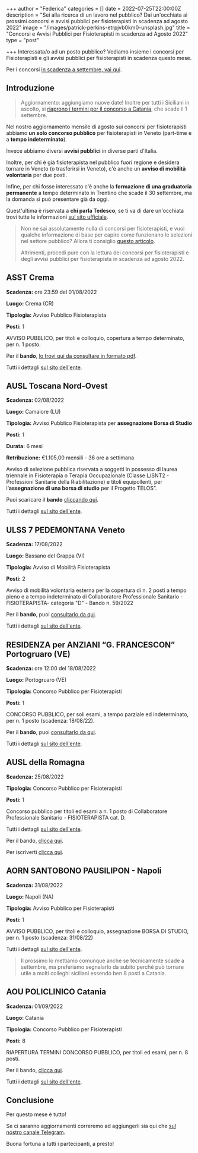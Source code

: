 +++
author = "Federica"
categories = []
date = 2022-07-25T22:00:00Z
description = "Sei alla ricerca di un lavoro nel pubblico? Dai un'occhiata ai prossimi concorsi e avvisi pubblici per fisioterapisti in scadenza ad agosto 2022"
image = "/images/patrick-perkins-etrpjvb0km0-unsplash.jpg"
title = "Concorsi e Avvisi Pubblici per Fisioterapisti in scadenza ad Agosto 2022"
type = "post"

+++
Interessata/o ad un posto pubblico? Vediamo insieme i concorsi per Fisioterapisti e gli avvisi pubblici per fisioterapisti in scadenza questo mese.

Per i concorsi [in scadenza a settembre, vai qui](https://fisioterapisti.org/concorsi-e-avvisi-pubblici-per-fisioterapisti-in-scadenza-ad-agosto-2022-1/ "Concorsi e Avvisi in Scadenza a Settembre").

## Introduzione

> Aggiornamento: aggiungiamo nuove date! Inoltre per tutti i Siciliani in ascolto, si [riaprono i termini per il concorso a Catania](https://www.policlinicovittorioemanuele.it/node/4748 "Concorso Catania"), che scade il 1 settembre.

Nel nostro aggiornamento mensile di agosto sui concorsi per fisioterapisti abbiamo **un solo concorso pubblico** per fisioterapisti in Veneto (part-time e a **tempo indeterminato**).

Invece abbiamo diversi **avvisi pubblici** in diverse parti d'Italia.

Inoltre, per chi è già fisioterapista nel pubblico fuori regione e desidera tornare in Veneto (o trasferirsi in Veneto), c'è anche un **avviso di mobilità volontaria** per due posti.

Infine, per chi fosse interessato c'è anche la **formazione di una graduatoria permanente** a tempo determinato in Trentino che scade il 30 settembre, ma la domanda si può presentare già da oggi.

Quest'ultima è riservata a **chi parla Tedesco**, se ti va di dare un'occhiata trovi tutte le informazioni [sul sito ufficiale](https://sabes.onboard.org/it/jobs/QgeybxmJ?from_career_page=true "Fisioterapista - graduatoria permanente").

> Non ne sai assolutamente nulla di concorsi per fisioterapisti, e vuoi qualche informazione di base per capire come funzionano le selezioni nel settore pubblico? Allora ti consiglio [questo articolo](https://fisioterapisti.org/lavorare-nel-pubblico-come-fisioterapisti-concetti-di-base/ "Lavorare nel pubblico come fisioterapista").
>
> Altrimenti, procedi pure con la lettura dei concorsi per fisioterapisti e degli avvisi pubblici per fisioterapista in scadenza ad agosto 2022.

## ASST Crema

**Scadenza:** ore 23:59 del 01/08/2022

**Luogo:** Crema (CR)

**Tipologia:** Avviso Pubblico Fisioterapista

**Posti:** 1

AVVISO PUBBLICO, per titoli e colloquio, copertura a tempo determinato, per n. 1 posto.

Per il **bando**, [lo trovi qui da consultare in formato pdf](https://www.asst-crema.it/documents/192939/0/BANDO+AVVISO+FISIOTERAPISTA+2022.pdf/e6dac4a6-8c54-4f86-d7b6-70b4176000e3 "Avviso Pubblico ASST Crema").

Tutti i dettagli [sul sito dell'ente](https://www.asst-crema.it/web/guest/contenuto-web/-/asset_publisher/EXTdn8PnFIax/content/avviso-incarico-a-tempo-determinato-n-1-fisioterapista "ASST Crema ! Avviso Pubblico Fisioterapista").

## AUSL Toscana Nord-Ovest

**Scadenza:** 02/08/2022

**Luogo:** Camaiore (LU)

**Tipologia:** Avviso Pubblico Fisioterapista per **assegnazione Borsa di Studio**

**Posti:** 1

**Durata:** 6 mesi

**Retribuzione:** €1.105,00 mensili - 36 ore a settimana

Avviso di selezione pubblica riservata a soggetti in possesso di laurea triennale in Fisioterapia o Terapia Occupazionale (Classe L/SNT2 - Professioni Sanitarie della Riabilitazione) e titoli equipollenti, per l’**assegnazione di una borsa di studio** per il Progetto TELOS”.

Puoi scaricare il **bando** [cliccando qui](https://www.uslnordovest.toscana.it/attachments/article/8984/Avviso%20borsa%20di%20studio%20Progetto%20TELOS.doc "Borsa di Studio Toscana").

Tutti i dettagli [sul sito dell'ente](https://www.uslnordovest.toscana.it/bandi-e-concorsi/8984-avviso-di-selezione-pubblica-riservata-a-soggetti-in-possesso-di-laurea-triennale-in-fisioterapia-o-terapia-occupazionale-classe-l-snt2-professioni-sanitarie-della-riabilitazione-e-titoli-equipollen "AUSL Toscana").

## ULSS 7 PEDEMONTANA Veneto

**Scadenza:** 17/08/2022

**Luogo:** Bassano del Grappa (VI)

**Tipologia:** Avviso di Mobilità Fisioterapista

**Posti:** 2

Avviso di mobilità volontaria esterna per la copertura di n. 2 posti a tempo pieno e a tempo indeterminato di Collaboratore Professionale Sanitario - FISIOTERAPISTA- categoria "D" - Bando n. 59/2022

Per il **bando**, puoi [consultarlo da qui](https://www.aulss7.veneto.it/documents/20182/993558/Bando+n.+59_2022.pdf/be612640-ecad-4fbb-b142-c01763b645d1 "Mobilità volontaria ULSS 7 PEdemontana").

Tutti i dettagli [sul sito dell'ente](https://www.aulss7.veneto.it/avvisi-di-mobilita "Avvisi di Mobilità").

## RESIDENZA per ANZIANI “G. FRANCESCON” Portogruaro (VE)

**Scadenza:** ore 12:00 del 18/08/2022

**Luogo:** Portogruaro (VE)

**Tipologia:** Concorso Pubblico per Fisioterapisti

**Posti:** 1

CONCORSO PUBBLICO, per soli esami, a tempo parziale ed indeterminato, per n. 1 posto (scadenza: 18/08/22).

Per il **bando**, puoi [consultarlo da qui](https://one33.robyone.net/Document.aspx?sid=53&cid=3341&download=568243 "Bando Concorso Portogruaro").

Tutti i dettagli [sul sito dell'ente](https://one33.robyone.net/CompetitionNotice.aspx?sid=53&cid=3341&id=568242 "Concorso Pubblico Portogruaro").

## AUSL della Romagna

**Scadenza:** 25/08/2022

**Tipologia:** Concorso Pubblico per Fisioterapisti

**Posti:** 1

Concorso pubblico per titoli ed esami a n. 1 posto di Collaboratore Professionale Sanitario - FISIOTERAPISTA cat. D.

Tutti i dettagli [sul sito dell'ente](https://amministrazionetrasparente.auslromagna.it/pubblicita-legale/selezioni-del-personale/concorsi-selezioni-romagna/concorsi-pubblici-assunzioni-tempo-indeterminato/2351-collaboratore-professionale-sanitario-fisioterapista-202207271026 "AUSL Romagna Concorso").

Per il bando, [clicca qui](https://amministrazionetrasparente.auslromagna.it/documenti/E00/1213/bando/BANDO_cps_fisioterapista.pdf "Bando Concorso Romagna").

Per iscriverti [clicca qui](https://concorsi-gru.progetto-sole.it/exec/htmls/static/whrpx/login-concorsiweb/pxloginconc_grurer11401.html "Portale Concorsi").

## AORN SANTOBONO PAUSILIPON - Napoli

**Scadenza:** 31/08/2022

**Luogo:** Napoli (NA)

**Tipologia:** Avviso Pubblico per Fisioterapisti

**Posti:** 1

AVVISO PUBBLICO, per titoli e colloquio, assegnazione BORSA DI STUDIO, per n. 1 posto (scadenza: 31/08/22)

Tutti i dettagli [sul sito dell'ente](http://www.santobonopausilipon.it/bandi-di-concorso "Avviso Napoli").

> Il prossimo lo mettiamo comunque anche se tecnicamente scade a settembre, ma preferiamo segnalarlo da subito perché può tornare utile a molti colleghi siciliani essendo ben 8 posti a Catania.

## AOU POLICLINICO Catania

**Scadenza:** 01/09/2022

**Luogo:** Catania

**Tipologia:** Concorso Pubblico per Fisioterapisti

**Posti:** 8

RIAPERTURA TERMINI CONCORSO PUBBLICO, per titoli ed esami, per n. 8 posti.

Per il bando, [clicca qui](https://www.policlinicovittorioemanuele.it/sites/default/files/concorsi/pagine/4748/Bando%20di%20riapertura%20termini%20-%20concorso%20Fisioterapisti.pdf "Bando Riapertura Termini Concorso Catania").

Tutti i dettagli [sul sito dell'ente](https://www.policlinicovittorioemanuele.it/node/4748 "Concorso Catania").

## Conclusione

Per questo mese è tutto!

Se ci saranno aggiornamenti correremo ad aggiungerli sia qui che [sul nostro canale Telegram](https://t.me/fisioterapisti_official "Fisioterapisti | Telegram").

Buona fortuna a tutti i partecipanti, a presto!